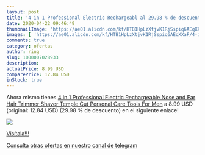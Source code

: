 ```yaml
---
layout: post
title: '4 in 1 Professional Electric Rechargeabl al 29.98 % de descuento'
date: 2020-04-22 09:46:49
thumbnailImage: 'https://ae01.alicdn.com/kf/HTB1HpLzXtjvK1RjSspiq6AEqXXaF/4-in-1-Professional-Electric-Rechargeable-Nose-and-Ear-Hair-Trimmer-Shaver-Temple-Cut-Personal-Care.jpg_350x350._SL200_.jpg'
images: [ 'https://ae01.alicdn.com/kf/HTB1HpLzXtjvK1RjSspiq6AEqXXaF/4-in-1-Professional-Electric-Rechargeable-Nose-and-Ear-Hair-Trimmer-Shaver-Temple-Cut-Personal-Care.jpg_350x350._SL200_.jpg' ]
comments: true
category: ofertas
author: ring
slug: 1000007028933
description:
actualPrice: 8.99 USD
comparePrice: 12.84 USD
inStock: true
---
```


Ahora mismo tienes [4 in 1 Professional Electric Rechargeable Nose and Ear Hair Trimmer Shaver Temple Cut Personal Care Tools For Men](https://www.amazon.com/dp/1000007028933/?tag=redken08-20) a 8.99 USD (original: 12.84 USD) (29.98 %  de descuento) en el siguiente enlace!

[![](https://ae01.alicdn.com/kf/HTB1HpLzXtjvK1RjSspiq6AEqXXaF/4-in-1-Professional-Electric-Rechargeable-Nose-and-Ear-Hair-Trimmer-Shaver-Temple-Cut-Personal-Care.jpg_350x350._SL200_.jpg)](https://www.amazon.com/dp/1000007028933/?tag=redken08-20)

[Visítala!!!](https://www.amazon.com/dp/1000007028933/?tag=redken08-20)

[Consulta otras ofertas en nuestro canal de telegram](https://t.me/s/ofertas25)
